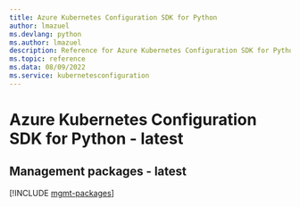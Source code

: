 ```yaml
---
title: Azure Kubernetes Configuration SDK for Python
author: lmazuel
ms.devlang: python
ms.author: lmazuel
description: Reference for Azure Kubernetes Configuration SDK for Python
ms.topic: reference
ms.data: 08/09/2022
ms.service: kubernetesconfiguration
---
```

# Azure Kubernetes Configuration SDK for Python - latest

## Management packages - latest
[!INCLUDE [mgmt-packages](kubernetes-configuration-mgmt-index.md)]